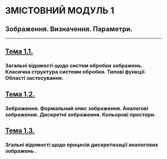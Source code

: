 # **ЗМІСТОВНИЙ МОДУЛЬ 1**
## **Зображення. Визначення. Параметри.**
- - -
## [**Тема 1.1.**](19_20_DIP_Modulo_1_1.pdf)
### **Загальні відомості щодо систем обробки зображень. Класична структура системи обробки. Типові функції. Області застосування.**
## [**Тема 1.2.**](19_20_DIP_Modulo_1_2.pdf)
### **Зображення. Формальний опис зображення. Аналогові зображення. Дискретні зображення. Кольорові простори.**
## [**Тема 1.3.**](19_20_DIP_Modulo_1_3.pdf)
### **Згальні відомості щодо процесів дискретизації аналогових зображень .**
